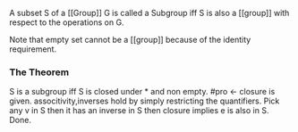 A subset S of a [[Group]] G is called a Subgroup iff S is also a [[group]] with respect to the operations on G.

Note that empty set cannot be a [[group]] because of the identity requirement.

### The Theorem
S is a subgroup iff S is closed under * and non empty.
#pro <- closure is given. associtivity,inverses hold by simply restricting the quantifiers. Pick any v in S then it has an inverse in S then closure implies e is also in S. Done.